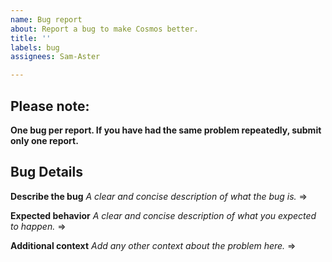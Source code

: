 ```yaml
---
name: Bug report
about: Report a bug to make Cosmos better.
title: ''
labels: bug
assignees: Sam-Aster

---
```


## Please note:
**One bug per report. If you have had the same problem repeatedly, submit only one report.**

## Bug Details
**Describe the bug**
*A clear and concise description of what the bug is.*
=> 

**Expected behavior**
*A clear and concise description of what you expected to happen.*
=> 

**Additional context**
*Add any other context about the problem here.*
=>
